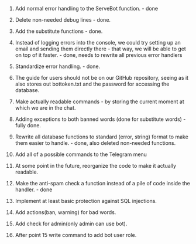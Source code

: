

1. Add normal error handling to the ServeBot function. - done

2. Delete non-needed debug lines - done.

3. Add the substitute functions - done.

4. Instead of logging errors into the console, we could try setting up an email and sending them directly there - that way, we will be able to get on top of it faster. - done, needs to rewrite all previous error handlers

5. Standardize error handling. - done.

6. The guide for users should not be on our GitHub repository, seeing as it also stores out bottoken.txt and the password for accessing the database.

7. Make actually readable commands - by storing the current moment at which we are in the chat.

8. Adding exceptions to both banned words (done for substitute words) - fully done.

9. Rewrite all database functions to standard (error, string) format to make them easier to handle. - done, also deleted non-needed functions.

10. Add all of a possible commands to the Telegram menu

11. At some point in the future, reorganize the code to make it actually readable.

12. Make the anti-spam check a function instead of a pile of code inside the handler. - done

13. Implement at least basic protection against SQL injections.

14. Add actions(ban, warning) for bad words.

15. Add check for admin(only admin can use bot).

16. After point 15 write command to add bot user role.


